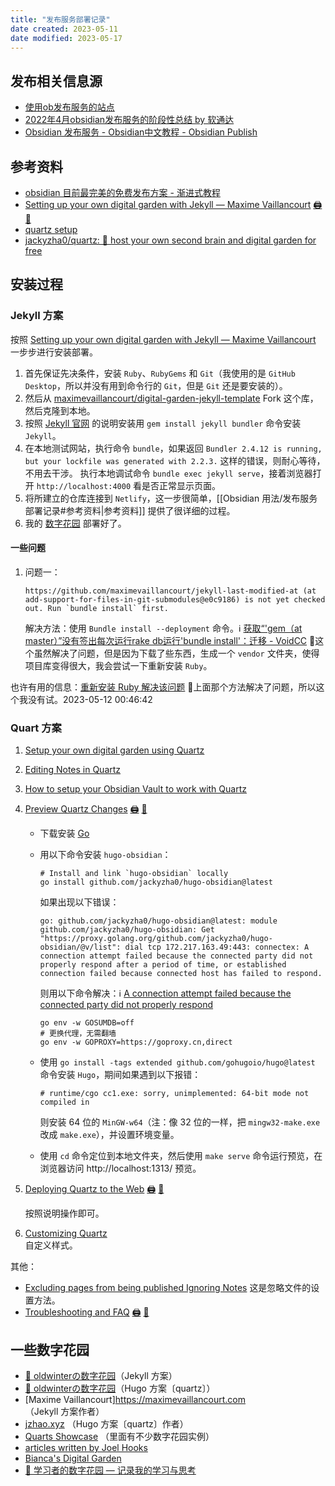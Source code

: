 ```yaml
---
title: "发布服务部署记录"
date created: 2023-05-11
date modified: 2023-05-17
---
```


## 发布相关信息源

- [使用ob发布服务的站点](https://publish.obsidian.md/chinesehelp/01+2021新教程/使用ob发布服务的站点)
- [2022年4月obsidian发布服务的阶段性总结 by 软通达](https://publish.obsidian.md/chinesehelp/01+2021新教程/2022年4月obsidian发布服务的阶段性总结+by+软通达)
- [Obsidian 发布服务 - Obsidian中文教程 - Obsidian Publish](https://publish.obsidian.md/chinesehelp/01+2021新教程/Obsidian+发布服务)

## 参考资料

- [obsidian 目前最完美的免费发布方案 - 渐进式教程](https://garden.oldwinter.top/obsidian-目前最完美的免费发布方案-渐进式教程)
- [Setting up your own digital garden with Jekyll — Maxime Vaillancourt](https://maximevaillancourt.com/blog/setting-up-your-own-digital-garden-with-jekyll) [🖨](<file:///D:/Wanghu/Attachment/202305111439_Setting up your own digital garden with Jekyll.html>) [🔎](es://202305111439_Setting%20up%20your%20own%20digital%20garden%20with%20Jekyll)
- [quartz setup](https://quartz.jzhao.xyz/tags/setup/)
- [jackyzha0/quartz: 🌱 host your own second brain and digital garden for free](https://github.com/jackyzha0/quartz)

## 安装过程

### Jekyll 方案

按照 [Setting up your own digital garden with Jekyll — Maxime Vaillancourt](https://maximevaillancourt.com/blog/setting-up-your-own-digital-garden-with-jekyll) 一步步进行安装部署。

1. 首先保证先决条件，安装 `Ruby`、`RubyGems` 和 `Git`（我使用的是 `GitHub Desktop`，所以并没有用到命令行的 `Git`，但是 `Git` 还是要安装的）。
2. 然后从 [maximevaillancourt/digital-garden-jekyll-template](https://github.com/maximevaillancourt/digital-garden-jekyll-template) Fork 这个库，然后克隆到本地。
3. 按照 [Jekyll 官网](https://www.jekyll.com.cn/) 的说明安装用 `gem install jekyll bundler` 命令安装 `Jekyll`。
4. 在本地测试网站，执行命令 `bundle`，如果返回 `Bundler 2.4.12 is running, but your lockfile was generated with 2.2.3.` 这样的错误，则耐心等待，不用去干涉。
   执行本地调试命令 `bundle exec jekyll serve`，接着浏览器打开 `http://localhost:4000` 看是否正常显示页面。
5. 将所建立的仓库连接到 `Netlify`，这一步很简单，[[Obsidian 用法/发布服务部署记录#参考资料|参考资料]] 提供了很详细的过程。
6. 我的 [数字花园](https://resplendent-mousse-f82b1f.netlify.app) 部署好了。

#### 一些问题

1. 问题一：
   
   ```
   https://github.com/maximevaillancourt/jekyll-last-modified-at (at add-support-for-files-in-git-submodules@e0c9186) is not yet checked out. Run `bundle install` first.
   ```
   
   解决方法：使用 `Bundle install --deployment` 命令。ℹ️ [获取“'gem（at master）”没有签出每次运行rake db运行'bundle install'：迁移 - VoidCC](http://cn.voidcc.com/question/p-vebegzmh-bke.html) 🤔这个虽然解决了问题，但是因为下载了些东西，生成一个 `vendor` 文件夹，使得项目库变得很大，我会尝试一下重新安装 `Ruby`。

也许有用的信息：[重新安装 Ruby 解决该问题](https://cloud.tencent.com/developer/ask/sof/1382660) 🤔上面那个方法解决了问题，所以这个我没有试。2023-05-12 00:46:42

### Quart 方案
1. [Setup your own digital garden using Quartz](https://quartz.jzhao.xyz/notes/setup/)
2. [Editing Notes in Quartz](https://quartz.jzhao.xyz/notes/editing/)
3. [How to setup your Obsidian Vault to work with Quartz](https://quartz.jzhao.xyz/notes/obsidian/)
4. [Preview Quartz Changes](https://quartz.jzhao.xyz/notes/preview-changes/) [🖨](<file:///D:/Wanghu/Attachment/202305170855_Preview Changes.html>) [🔎](es://202305170855_Preview%20Changes)
   - 下载安装 [Go](https://go.dev/doc/install)
   - 用以下命令安装 `hugo-obsidian`：     
     ```
     # Install and link `hugo-obsidian` locally
     go install github.com/jackyzha0/hugo-obsidian@latest
     ```
     
       如果出现以下错误：
     ```
     go: github.com/jackyzha0/hugo-obsidian@latest: module github.com/jackyzha0/hugo-obsidian: Get "https://proxy.golang.org/github.com/jackyzha0/hugo-obsidian/@v/list": dial tcp 172.217.163.49:443: connectex: A connection attempt failed because the connected party did not properly respond after a period of time, or established connection failed because connected host has failed to respond.
     ```
     
       则用以下命令解决：ℹ️ [A connection attempt failed because the connected party did not properly respond](https://blog.csdn.net/weixin_43866211/article/details/108877256)     
     ```
     go env -w GOSUMDB=off
     # 更换代理，无需翻墙
     go env -w GOPROXY=https://goproxy.cn,direct
     ```
   - 使用 `go install -tags extended github.com/gohugoio/hugo@latest` 命令安装 `Hugo`，期间如果遇到以下报错：
     ```
     # runtime/cgo cc1.exe: sorry, unimplemented: 64-bit mode not compiled in
     ```
     则安装 64 位的 `MinGW-w64`（注：像 32 位的一样，把 `mingw32-make.exe` 改成 `make.exe`），并设置环境变量。
   - 使用 `cd` 命令定位到本地文件夹，然后使用 `make serve` 命令运行预览，在浏览器访问 http://localhost:1313/ 预览。
5. [Deploying Quartz to the Web](https://quartz.jzhao.xyz/notes/hosting/) [🖨](<file:///D:/Wanghu/Attachment/202305170905_Deploying Quartz to the Web.html>) [🔎](es://202305170905_Deploying%20Quartz%20to%20the%20Web)  
   
   按照说明操作即可。
6. [Customizing Quartz](https://quartz.jzhao.xyz/notes/config/)     
   自定义样式。

其他：
- [Excluding pages from being published Ignoring Notes](https://quartz.jzhao.xyz/notes/config/) 
   这是忽略文件的设置方法。
- [Troubleshooting and FAQ](https://quartz.jzhao.xyz/notes/troubleshooting/) [🖨](<file:///D:/Wanghu/Attachment/202305170928_Troubleshooting and FAQ.html>) [🔎](es://202305170928_Troubleshooting%20and%20FAQ)

## 一些数字花园
- [🌿 oldwinterの数字花园](https://garden.oldwinter.top/)（Jekyll 方案）
- [🌱 oldwinterの数字花园](https://notes.oldwinter.top/)（Hugo 方案〔quartz〕）
- [Maxime Vaillancourt]https://maximevaillancourt.com （Jekyll 方案作者）
- [jzhao.xyz](https://jzhao.xyz/) （Hugo 方案〔quartz〕作者）
- [Quarts Showcase](https://quartz.jzhao.xyz/notes/showcase/) （里面有不少数字花园实例）
- [articles written by Joel Hooks](https://joelhooks.com/)
- [Bianca's Digital Garden](https://garden.bianca.digital/)
- [🌱 学习者的数字花园 — 记录我的学习与思考](https://pimgeek.com/notes/#welcome)
